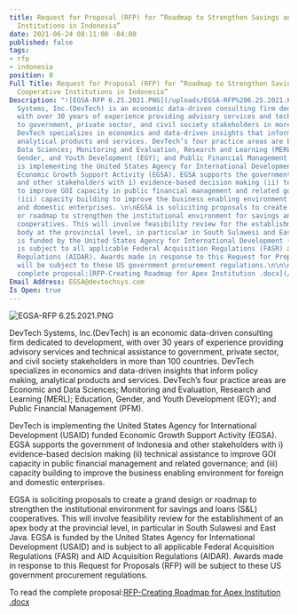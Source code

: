 ```yaml
---
title: Request for Proposal (RFP) for “Roadmap to Strengthen Savings and Loans Cooperative
  Institutions in Indonesia”
date: 2021-06-24 08:11:00 -04:00
published: false
tags:
- rfp
- indonesia
position: 0
Full Title: Request for Proposal (RFP) for “Roadmap to Strengthen Savings and Loans
  Cooperative Institutions in Indonesia”
Description: "![EGSA-RFP 6.25.2021.PNG](/uploads/EGSA-RFP%206.25.2021.PNG)\n\nDevTech
  Systems, Inc.(DevTech) is an economic data-driven consulting firm dedicated to development,
  with over 30 years of experience providing advisory services and technical assistance
  to government, private sector, and civil society stakeholders in more than 100 countries.
  DevTech specializes in economics and data-driven insights that inform policy making,
  analytical products and services. DevTech’s four practice areas are Economic and
  Data Sciences; Monitoring and Evaluation, Research and Learning (MERL); Education,
  Gender, and Youth Development (EGY); and Public Financial Management (PFM).\n\nDevTech
  is implementing the United States Agency for International Development (USAID) funded
  Economic Growth Support Activity (EGSA). EGSA supports the government of Indonesia
  and other stakeholders with i) evidence-based decision making (ii) technical assistance
  to improve GOI capacity in public financial management and related governance; and
  (iii) capacity building to improve the business enabling environment for foreign
  and domestic enterprises. \n\nEGSA is soliciting proposals to create a grand design
  or roadmap to strengthen the institutional environment for savings and loans (S&L)
  cooperatives. This will involve feasibility review for the establishment of an apex
  body at the provincial level, in particular in South Sulawesi and East Java. EGSA
  is funded by the United States Agency for International Development (USAID) and
  is subject to all applicable Federal Acquisition Regulations (FASR) and AID Acquisition
  Regulations (AIDAR). Awards made in response to this Request for Proposals (RFP)
  will be subject to these US government procurement regulations.\n\n\nTo read the
  complete proposal:[RFP-Creating Roadmap for Apex Institution .docx](/uploads/RFP-Creating%20Roadmap%20for%20Apex%20Institution%20.docx)\n\n"
Email Address: EGSA@devtechsys.com
Is Open: true
---
```


![EGSA-RFP 6.25.2021.PNG](/uploads/EGSA-RFP%206.25.2021.PNG)

DevTech Systems, Inc.(DevTech) is an economic data-driven consulting firm dedicated to development, with over 30 years of experience providing advisory services and technical assistance to government, private sector, and civil society stakeholders in more than 100 countries. DevTech specializes in economics and data-driven insights that inform policy making, analytical products and services. DevTech’s four practice areas are Economic and Data Sciences; Monitoring and Evaluation, Research and Learning (MERL); Education, Gender, and Youth Development (EGY); and Public Financial Management (PFM).

DevTech is implementing the United States Agency for International Development (USAID) funded Economic Growth Support Activity (EGSA). EGSA supports the government of Indonesia and other stakeholders with i) evidence-based decision making (ii) technical assistance to improve GOI capacity in public financial management and related governance; and (iii) capacity building to improve the business enabling environment for foreign and domestic enterprises. 

EGSA is soliciting proposals to create a grand design or roadmap to strengthen the institutional environment for savings and loans (S&L) cooperatives. This will involve feasibility review for the establishment of an apex body at the provincial level, in particular in South Sulawesi and East Java. EGSA is funded by the United States Agency for International Development (USAID) and is subject to all applicable Federal Acquisition Regulations (FASR) and AID Acquisition Regulations (AIDAR). Awards made in response to this Request for Proposals (RFP) will be subject to these US government procurement regulations.



To read the complete proposal:[RFP-Creating Roadmap for Apex Institution .docx](/uploads/RFP-Creating%20Roadmap%20for%20Apex%20Institution%20.docx)


